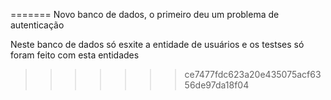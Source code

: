 =======
Novo banco de dados, o primeiro deu um problema de autenticação 

Neste banco de dados só esxite a entidade de usuários e os testses só foram feito com esta entidades

>>>>>>> ce7477fdc623a20e435075acf6356de97da18f04